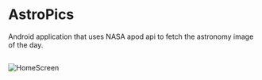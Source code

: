 # AstroPics
Android application that uses NASA apod api to fetch the astronomy image of the day.

##
![HomeScreen](https://user-images.githubusercontent.com/30142553/79695907-10b21400-8297-11ea-87b0-2a7cf450f2ea.png)
